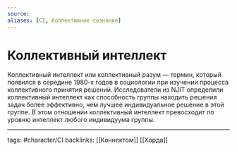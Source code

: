 ```yaml
---
source:
aliases: [CI, Коллективное сознание]
---
```

# Коллективный интеллект

Коллективный интеллект или коллективный разум — термин, который появился в середине 1980-х годов в социологии при изучении процесса коллективного принятия решений. Исследователи из NJIT определили коллективный интеллект как способность группы находить решения задач более эффективно, чем лучшее индивидуальное решение в этой группе. В этом отношении коллективный интеллект превосходит по уровню интеллект любого индивидуума группы.

---
tags: #character/CI 
backlinks: [[Коннектом]] [[Хорда]]